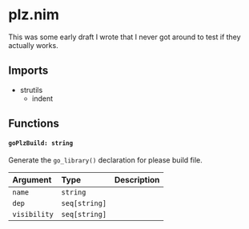 # plz.nim

This was some early draft I wrote that I never got around to test if they actually works.

## Imports

-   strutils
    -   indent

## Functions

#### `goPlzBuild: string`

Generate the `go_library()` declaration for please build file.

| Argument     | Type          | Description |
| :----------- | :------------ | :---------- |
| `name`       | `string`      |             |
| `dep`        | `seq[string]` |             |
| `visibility` | `seq[string]` |             |
